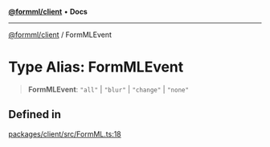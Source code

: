 [**@formml/client**](../README.md) • **Docs**

---

[@formml/client](../globals.md) / FormMLEvent

# Type Alias: FormMLEvent

> **FormMLEvent**: `"all"` \| `"blur"` \| `"change"` \| `"none"`

## Defined in

[packages/client/src/FormML.ts:18](https://github.com/formml/formml/blob/5c707903361ee929472a81de07fd0204242687ee/packages/client/src/FormML.ts#L18)

